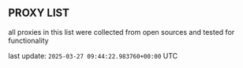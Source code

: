 ## PROXY LIST

all proxies in this list were collected from open sources and tested for functionality

last update: `2025-03-27 09:44:22.983760+00:00` UTC